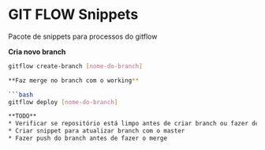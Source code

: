 # GIT FLOW Snippets
Pacote de snippets para processos do gitflow


**Cria novo branch**

```bash
gitflow create-branch [nome-do-branch]

**Faz merge no branch com o working**

```bash
gitflow deploy [nome-do-branch]

**TODO**
* Verificar se repositório está limpo antes de criar branch ou fazer deploy
* Criar snippet para atualizar branch com o master
* Fazer push do branch antes de fazer o merge
